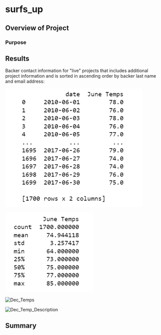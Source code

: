 # surfs_up

## Overview of Project




### Purpose


## Results


Backer contact information for "live" projects that includes additional project information and is sorted in ascending order by backer last name and email address:

![June_Temps](https://raw.githubusercontent.com/JBro-Birds/surfs_up/master/Support/June_Temps.png)

![June_Temp_Description](https://raw.githubusercontent.com/JBro-Birds/surfs_up/master/Support/June_Temp_Description.png)

![Dec_Temps](https://raw.githubusercontent.com/JBro-Birds/surfs_up/master/Support/Dec_Temps.png)

![Dec_Temp_Description](https://raw.githubusercontent.com/JBro-Birds/surfs_up/master/Support/Dec_Temp_Description.png)

## Summary





